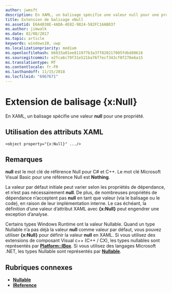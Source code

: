 ```yaml
---
author: jwmsft
description: En XAML, un balisage spécifie une valeur null pour une propriété.
title: Extension de balisage xNull
ms.assetid: E6A4038E-4ADA-4E82-9824-582FC16AB037
ms.author: jimwalk
ms.date: 02/08/2017
ms.topic: article
keywords: windows10, uwp
ms.localizationpriority: medium
ms.openlocfilehash: b6033a01ee811977b3a37f820217005fdbd80616
ms.sourcegitcommit: e2fca6c79f31e521ba76f7ecf343cf8f278e6a15
ms.translationtype: MT
ms.contentlocale: fr-FR
ms.lasthandoff: 11/15/2018
ms.locfileid: "6967671"
---
```

# <a name="xnull-markup-extension"></a>Extension de balisage {x:Null}


En XAML, un balisage spécifie une valeur **null** pour une propriété.

## <a name="xaml-attribute-usage"></a>Utilisation des attributs XAML

``` syntax
<object property="{x:Null}" .../>
```

## <a name="remarks"></a>Remarques

**null** est le mot clé de référence Null pour C# et C++. Le mot clé Microsoft Visual Basic pour une référence Null est **Nothing**.

La valeur par défaut initiale peut varier selon les propriétés de dépendance, et n’est pas nécessairement **null**. De plus, de nombreuses propriétés de dépendance n’acceptent pas **null** en tant que valeur (via le balisage ou le code), en raison de leur implémentation interne. Le cas échéant, la définition d’une valeur d’attribut XAML avec **{x:Null}** peut engendrer une exception d’analyse.

Certains types Windows Runtime ont la valeur Nullable. Quand un type Nullable n’a pas déjà la valeur **null** comme valeur par défaut, vous pouvez utiliser **{x:Null}** pour définir la valeur **null** en XAML. Si vous utilisez des extensions de composant Visual c++ (C++ / CX), les types nullables sont représentés par [**Platform::IBox<T>**](https://msdn.microsoft.com/library/windows/apps/xaml/jj606120.aspx). Si vous utilisez des langages Microsoft .NET, les types Nullable sont représentés par [**Nullable<T>**](https://msdn.microsoft.com/library/windows/apps/xaml/b3h38hb0.aspx).

## <a name="related-topics"></a>Rubriques connexes

* [**Nullable<T>**](https://msdn.microsoft.com/library/windows/apps/xaml/b3h38hb0.aspx)
* [**IReference<T>**](https://msdn.microsoft.com/library/windows/apps/br225864)
 

